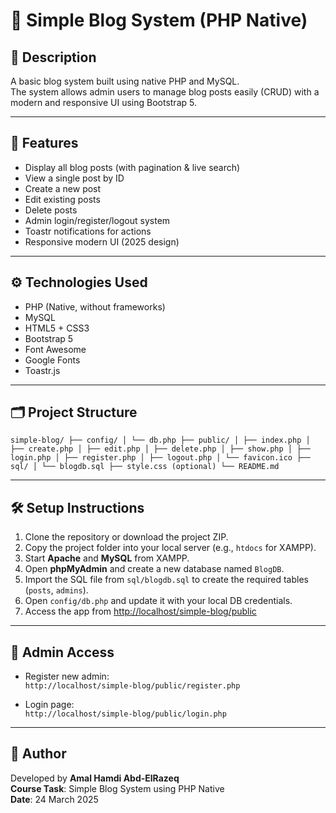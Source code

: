 # 📝 Simple Blog System (PHP Native)

## 📌 Description
A basic blog system built using native PHP and MySQL.  
The system allows admin users to manage blog posts easily (CRUD) with a modern and responsive UI using Bootstrap 5.

---

## 🚀 Features
- Display all blog posts (with pagination & live search)
- View a single post by ID
- Create a new post
- Edit existing posts
- Delete posts
- Admin login/register/logout system
- Toastr notifications for actions
- Responsive modern UI (2025 design)

---

## ⚙️ Technologies Used
- PHP (Native, without frameworks)
- MySQL
- HTML5 + CSS3
- Bootstrap 5
- Font Awesome
- Google Fonts
- Toastr.js

---

## 🗂️ Project Structure

```
simple-blog/ ├── config/ │ └── db.php ├── public/ │ ├── index.php │ ├── create.php │ ├── edit.php │ ├── delete.php │ ├── show.php │ ├── login.php │ ├── register.php │ ├── logout.php │ └── favicon.ico ├── sql/ │ └── blogdb.sql ├── style.css (optional) └── README.md 

```


---

## 🛠️ Setup Instructions

1. Clone the repository or download the project ZIP.
2. Copy the project folder into your local server (e.g., `htdocs` for XAMPP).
3. Start **Apache** and **MySQL** from XAMPP.
4. Open **phpMyAdmin** and create a new database named `BlogDB`.
5. Import the SQL file from `sql/blogdb.sql` to create the required tables (`posts`, `admins`).
6. Open `config/db.php` and update it with your local DB credentials.
7. Access the app from [http://localhost/simple-blog/public](http://localhost/simple-blog/public)

---

## 👤 Admin Access

- Register new admin:  
  `http://localhost/simple-blog/public/register.php`

- Login page:  
  `http://localhost/simple-blog/public/login.php`

---

## 📄 Author

Developed by **Amal Hamdi Abd-ElRazeq**  
**Course Task**: Simple Blog System using PHP Native  
**Date**: 24 March 2025
